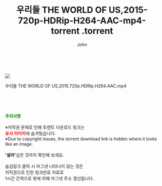 ﻿---
layout: post
title:  "                   우리들 THE WORLD OF US,2015-720p-HDRip-H264-AAC-mp4-torrent                .torrent"
author: John
categories: [ 영화 ]
tags: [  ]
image: https://torrentrj59.com/uploadfile/full/ffc65cc77f61287520a52107ff3e9adb7fa95f87.jpg 
description: "                   우리들 THE WORLD OF US,2015-720p-HDRip-H264-AAC-mp4-torrent                 torrent 정보 공유"
toc: true
toc_sticky: true
---

<br>
<p><img src="https://torrentrj59.com/uploadfile/full/ffc65cc77f61287520a52107ff3e9adb7fa95f87.jpg"/></p>
 우리들 THE WORLD OF US,2015.720p.HDRip.H264.AAC.mp4    
    
<br><br><br>
<p data-ke-size="size16"><b><span style="color: green;">주의사항</span></b><br /><br />※저작권 문제로 인해 토렌트 다운로드 링크는<br /><b><span style="color: red;">유사 이미지</span></b>에 숨겨뒀습니다.<br />※Due to copyright issues, the torrent download link is hidden where it looks like an image.<br /><br /><b>'설마'</b>싶은 것까지 확인해 보세요.<br /><br />숨김링크 클릭 시 마그넷 나타나지 않는 것은<br />저작권으로 인한 링크만료 자료로<br />1시간 간격으로 봇에 의해 마그넷 주소 갱신됩니다.</p>
